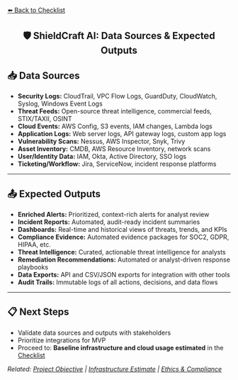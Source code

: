 <section>
<div>
  <a href="./checklist.md">⬅️ Back to Checklist</a>
</div>
<h1 align="center">🛡️ ShieldCraft AI: Data Sources & Expected Outputs</h1>
</section>

<section>
</section>

## 📥 Data Sources

*   **Security Logs:** CloudTrail, VPC Flow Logs, GuardDuty, CloudWatch, Syslog, Windows Event Logs
*   **Threat Feeds:** Open-source threat intelligence, commercial feeds, STIX/TAXII, OSINT
*   **Cloud Events:** AWS Config, S3 events, IAM changes, Lambda logs
*   **Application Logs:** Web server logs, API gateway logs, custom app logs
*   **Vulnerability Scans:** Nessus, AWS Inspector, Snyk, Trivy
*   **Asset Inventory:** CMDB, AWS Resource Inventory, network scans
*   **User/Identity Data:** IAM, Okta, Active Directory, SSO logs
*   **Ticketing/Workflow:** Jira, ServiceNow, incident response platforms

***

## 📤 Expected Outputs

*   **Enriched Alerts:** Prioritized, context-rich alerts for analyst review
*   **Incident Reports:** Automated, audit-ready incident summaries
*   **Dashboards:** Real-time and historical views of threats, trends, and KPIs
*   **Compliance Evidence:** Automated evidence packages for SOC2, GDPR, HIPAA, etc.
*   **Threat Intelligence:** Curated, actionable threat intelligence for analysts
*   **Remediation Recommendations:** Automated or analyst-driven response playbooks
*   **Data Exports:** API and CSV/JSON exports for integration with other tools
*   **Audit Trails:** Immutable logs of all actions, decisions, and data flows

***

## 📋 Next Steps

*   Validate data sources and outputs with stakeholders
*   Prioritize integrations for MVP
*   Proceed to: **Baseline infrastructure and cloud usage estimated** in the [Checklist](./checklist.md)

<section>
  <em>Related: <a href="./project_objective.md">Project Objective</a> | <a href="./infra_estimate.md">Infrastructure Estimate</a> | <a href="./ethics_compliance.md">Ethics & Compliance</a></em>
</section>